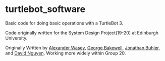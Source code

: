 # turtlebot_software
Basic code for doing basic operations with a TurtleBot 3. 

Code originally written for the System Design Project(19-20) at Edinburgh University.

Originally Written by [Alexander Wasey](https://github.com/alexanderwasey), [George Bakewell](https://github.com/theonlygusti), 
[Jonathan Buhler](https://github.com/jonathanBuhler), and [David Nguyen](https://github.com/NDavid166). Working more widely within Group 20.
